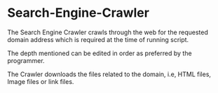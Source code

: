 # Search-Engine-Crawler

The Search Engine Crawler crawls through the web for the requested domain address which is required at the time of running script.

The depth mentioned can be edited in order as preferred by the programmer.

The Crawler downloads the files related to the domain, i.e, HTML files, Image files or link files.
